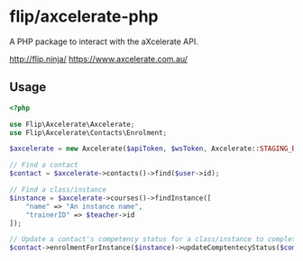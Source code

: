 # flip/axcelerate-php

A PHP package to interact with the aXcelerate API.

http://flip.ninja/
https://www.axcelerate.com.au/

## Usage

```php
<?php

use Flip\Axcelerate\Axcelerate;
use Flip\Axcelerate\Contacts\Enrolment;

$axcelerate = new Axcelerate($apiToken, $wsToken, Axcelerate::STAGING_BASE);

// Find a contact
$contact = $axcelerate->contacts()->find($user->id);

// Find a class/instance
$instance = $axcelerate->courses()->findInstance([
    "name" => "An instance name",
    "trainerID" => $teacher->id
]);

// Update a contact's competency status for a class/instance to complete
$contact->enrolmentForInstance($instance)->updateComptentecyStatus($competencyCode, Enrolment::COMPLETE);
```
